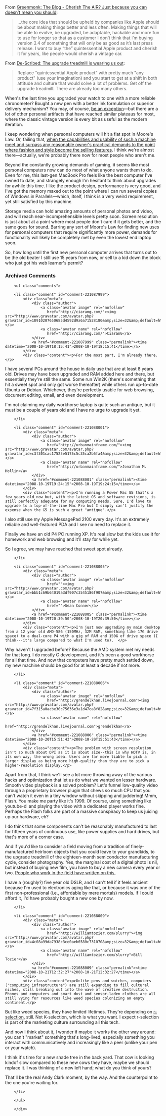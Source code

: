 From [Greenmonk: The Blog - Cherish The AIR? Just because you can doesn’t mean you should](http://greenmonk.net/?p=111):

> ...the core idea that should be upheld by companies like Apple should be about making things better and less often. Making things that will be able to evolve, be upgraded, be adaptable, hackable and more fun to use for longer so that as a customer I don’t think that I’m buying version 3.4 of something that will only be as good as it’s last press release. I want to buy “the” quintessential Apple product and cherish it for years, like people would cherish a vintage car.

From [De-Scribed: The upgrade treadmill is wearing us out](http://describe.blogspot.com/2008/10/upgrade-treadmill-is-wearing-us-out.html):

> Replace "quintessential Apple product" with pretty much "any product" (use your imagination) and you start to get at a shift in both attitude and culture that would solve a lot of problems. Get off the upgrade treadmill. There are already too many others.

When's the last time you upgraded your watch to one with a more reliable chronometer?  Bought a new pen with a better ink formulation or superior delivery mechanism?  You may, of course, [be an exception][pens]—but there are a lot of other personal artifacts that have reached similar plateaus for most, where the classic vintage version is every bit as useful as the modern iteration.

I keep wondering when personal computers will hit a flat spot in Moore's Law.  Or, failing that, [when the capabilities and usability of such a machine meet and surpass any reasonable owner's practical demands to the point where fashion and style become the selling features][invis].  I think we're almost there—actually, we're probably there now for most people who aren't me.

Beyond the constantly growing demands of gaming, it seems like most personal computers now can do most of what anyone wants them to do.  Even for me, this last-gen MacBook Pro feels like the best computer I've owned to date, and strangely enough I'm hesitant to think about upgrades for awhile this time.  I like the product design, performance is very good, and I've got the memory maxed out to the point where I can run several copies of Windows in Parallels—which, itself, I think is a very weird requirement, yet still satisfied by this machine.

Storage media can hold amazing amounts of personal photos and video, and will reach near-incomprehensible levels pretty soon.  Screen resolution is just about at a point where most people don't care if it gets better, and the same goes for sound.  Barring any sort of Moore's Law for finding new uses for personal computers that require significantly more power, demands for functionality will likely be completely met by even the lowest end laptop soon.

So, how long until the first new personal computer arrives that turns out to be the old beater I still use 15 years from now, or sell to a kid down the block who just got his web learner's permit?

[pens]: http://delicious.com/deusx/pens
[invis]: http://www.amazon.com/Invisible-Computer-Products-Information-Appliances/dp/0262640414/ref=sr_1_1?ie=UTF8&s=books&qid=1224345788&sr=1-1&tag=0xdecafbad01-20

<div id="comments" class="comments archived-comments">
            <h3>Archived Comments</h3>
            
        <ul class="comments">
            
        <li class="comment" id="comment-221087999">
            <div class="meta">
                <div class="author">
                    <a class="avatar image" rel="nofollow" 
                       href="http://ciarang.com/"><img src="http://www.gravatar.com/avatar.php?gravatar_id=18910207650685d4592d9a6a71528180&amp;size=32&amp;default=http://mediacdn.disqus.com/1320279820/images/noavatar32.png"/></a>
                    <a class="avatar name" rel="nofollow" 
                       href="http://ciarang.com/">CiaranG</a>
                </div>
                <a href="#comment-221087999" class="permalink"><time datetime="2008-10-19T18:15:41">2008-10-19T18:15:41</time></a>
            </div>
            <div class="content"><p>For the most part, I'm already there.</p>

<p>I have several PCs around the house in daily use that are at least 8 years old. Drives may have been upgraded and RAM added here and there, but essentially they're still the same. Some run Win2K (there's something that hit a sweet spot and only got worse thereafter) while others run up-to-date Ubuntu or Debian. Whichever, they're perfectly usable for web browsing, document editing, email, and even development.</p>

<p>I'm not claiming my daily workhorse laptop is quite such an antique, but it must be a couple of years old and I have no urge to upgrade it yet.</p></div>
            
        </li>
    
        <li class="comment" id="comment-221088001">
            <div class="meta">
                <div class="author">
                    <a class="avatar image" rel="nofollow" 
                       href="http://urbanmainframe.com/"><img src="http://www.gravatar.com/avatar.php?gravatar_id=c3f301cac17525e5175c5c35ca2b6fa4&amp;size=32&amp;default=http://mediacdn.disqus.com/1320279820/images/noavatar32.png"/></a>
                    <a class="avatar name" rel="nofollow" 
                       href="http://urbanmainframe.com/">Jonathan M. Hollin</a>
                </div>
                <a href="#comment-221088001" class="permalink"><time datetime="2008-10-19T19:24:15">2008-10-19T19:24:15</time></a>
            </div>
            <div class="content"><p>I'm running a Power Mac G5 that's a few years old now but, with the latest OS and software revisions, is still perfectly adequate for my computing needs. Sure, I'd love to upgrade to a top-of-the-line Mac Pro but I simply can't justify the expense when the G5 is such a great "antique".</p>

<p>I also still use my Apple MessagePad 2100 every day. It's an extremely reliable and well-featured PDA and I see no need to replace it.</p>

<p>Finally we have an old P4 PC running XP. It's real slow but the kids use it for homework and web browsing and it'll stay for while yet.</p>

<p>So I agree, we may have reached that sweet spot already.</p></div>
            
        </li>
    
        <li class="comment" id="comment-221088005">
            <div class="meta">
                <div class="author">
                    <a class="avatar image" rel="nofollow" 
                       href=""><img src="http://www.gravatar.com/avatar.php?gravatar_id=bbb1c69b64019a3df907c3545186f907&amp;size=32&amp;default=http://mediacdn.disqus.com/1320279820/images/noavatar32.png"/></a>
                    <a class="avatar name" rel="nofollow" 
                       href="">Sean Conner</a>
                </div>
                <a href="#comment-221088005" class="permalink"><time datetime="2008-10-19T20:39:50">2008-10-19T20:39:50</time></a>
            </div>
            <div class="content"><p>I'm just now upgrading my main desktop from a 12 year old AMD-586 (150MHz, 32M RAM, something like 17G drive space) to a dual-core P4 with a gig of RAM and 150G of drive space (I think---it's large compared to what I'm used to).  </p>

<p>Why haven't I upgraded before?  Because the AMD system met my needs for that long.  I do mostly C development, and it's been a good workhorse for all that time.  And now that computers have pretty much settled down, my new machine should be good for at least a decade if not more.</p></div>
            
        </li>
    
        <li class="comment" id="comment-221088006">
            <div class="meta">
                <div class="author">
                    <a class="avatar image" rel="nofollow" 
                       href="http://grendelkhan.livejournal.com"><img src="http://www.gravatar.com/avatar.php?gravatar_id=7f315a0acbe30c75636e3a1d47ca8f82&amp;size=32&amp;default=http://mediacdn.disqus.com/1320279820/images/noavatar32.png"/></a>
                    <a class="avatar name" rel="nofollow" 
                       href="http://grendelkhan.livejournal.com">grendelkhan</a>
                </div>
                <a href="#comment-221088006" class="permalink"><time datetime="2008-10-20T15:51:43">2008-10-20T15:51:43</time></a>
            </div>
            <div class="content"><p>The problem with screen resolution isn't so much about DPI as it is about size--this is why HDTV is, in its own way, the wrong idea. Users are far more liable to pick a larger display as being more high-quality than they are to pick a higher-resolution display.</p>

<p>Apart from that, I think we'll see a lot more throwing away of the various hacks and optimization that let us do what we wanted on lesser hardware. Smooth video playback is a solved problem? Let's funnel low-quality video through a proprietary browser plugin that chews so much CPU that you can't watch it even in a tiny window without skipping and juddering! Mmm, Flash. You make me party like it's 1999. Of course, using something like youtube-dl and playing the video with a dedicated player works fine. Perhaps the Flash folks are part of a massive conspiracy to keep us juicing up our hardware, eh?</p>

<p>I do think that some components can't be reasonably manufactured to last for fifteen years of continuous use, like power supplies and hard drives, but that's more of a corner case.</p>

<p>And if you'd like to consider a field moving from a tradition of finely-manufactured heirloom objects that you could leave to your grandkids, to the upgrade treadmill of the eighteen-month semiconductor manufacturing cycle, consider photography. Yes, the marginal cost of a digital photo is nil, but instead of buying new film, you have to buy a new camera every year or two. <a href="http://www.luminous-landscape.com/essays/enough-already.shtml" rel="nofollow">People who work in the field have written on this.</a></p>

<p>I have a (roughly?) five year old DSLR, and I can't tell if it feels ancient because I'm used to electronics aging like that, or because it was one of the first non-professional (i.e., affordable by mere mortals) models. If I could afford it, I'd have probably bought a new one by now.</p></div>
            
        </li>
    
        <li class="comment" id="comment-221088009">
            <div class="meta">
                <div class="author">
                    <a class="avatar image" rel="nofollow" 
                       href="http://williamtozier.com/slurry"><img src="http://www.gravatar.com/avatar.php?gravatar_id=4c08a99da7938c3ce0aeb6580c731070&amp;size=32&amp;default=http://mediacdn.disqus.com/1320279820/images/noavatar32.png"/></a>
                    <a class="avatar name" rel="nofollow" 
                       href="http://williamtozier.com/slurry">Bill Tozier</a>
                </div>
                <a href="#comment-221088009" class="permalink"><time datetime="2008-10-21T12:32:27">2008-10-21T12:32:27</time></a>
            </div>
            <div class="content"><p>Unlike pens and watches, computers ("computing infrastructure") are still expanding to fill cultural niches, still breaking out into the wave of creative destruction. Phones and computers and smart dust and sensor-laden clothes are all still vying for resources like weed species colonizing an empty continent.</p>

<p>But like weed species, they have limited lifetimes. They're depending on <a href="http://en.wikipedia.org/wiki/K-selection" rel="nofollow">r-selection</a>, still. Not K-selection, which is what you want. I expect r-selection is part of the marketing culture surrounding all this tech.</p>

<p>And now I think about it, I wonder if maybe it works the other way around: you can't "market" something that's long-lived, especially something you interact with communicatively and increasingly like a peer (unlike your pen or your watch).</p>

<p>I think it's time for a new shade tree in the back yard. That cow is looking kindof slow compared to these new cows they have, maybe we should replace it. I was thinking of a new left hand; what do you think of yours?</p>

<p>That'll be the real Andy Clark moment, by the way. And the counterpoint to the one you're waiting for.</p></div>
            
        </li>
    
        </ul>
    
        </div>
    